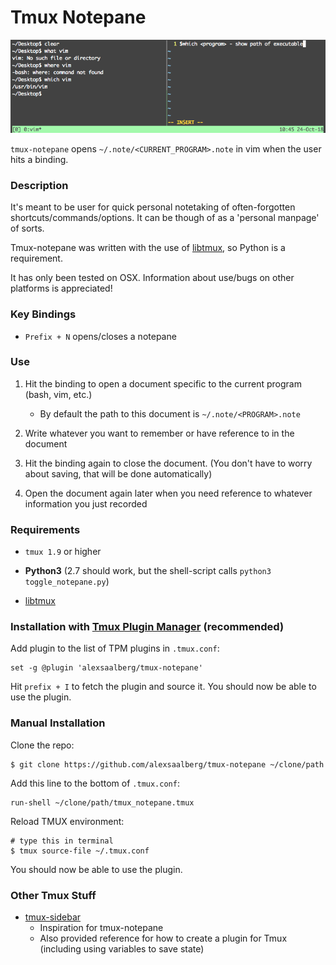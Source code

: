 # Tmux Notepane

![screenshot](/screen.png)

`tmux-notepane` opens `~/.note/<CURRENT_PROGRAM>.note` in vim when the user hits a binding. 

### Description

It's meant to be user for quick personal notetaking of often-forgotten shortcuts/commands/options. It can be though of as a 'personal manpage' of sorts.

Tmux-notepane was written with the use of [libtmux](https://github.com/tmux-python/libtmux), so Python is a requirement.

It has only been tested on OSX. Information about use/bugs on other platforms is appreciated!

### Key Bindings

- `Prefix + N` opens/closes a notepane

### Use

1. Hit the binding to open a document specific to the current program (bash, vim, etc.)

    - By default the path to this document is `~/.note/<PROGRAM>.note`
    
2. Write whatever you want to remember or have reference to in the document

3. Hit the binding again to close the document. (You don't have to worry about saving, that will be done automatically)

4. Open the document again later when you need reference to whatever information you just recorded

### Requirements

- `tmux 1.9` or higher

- **Python3** (2.7 should work, but the shell-script calls `python3 toggle_notepane.py`)

- [libtmux](https://github.com/tmux-python/libtmux)

### Installation with [Tmux Plugin Manager](https://github.com/tmux-plugins/tpm) (recommended)

Add plugin to the list of TPM plugins in `.tmux.conf`:

    set -g @plugin 'alexsaalberg/tmux-notepane'

Hit `prefix + I` to fetch the plugin and source it. You should now be able to
use the plugin.

### Manual Installation

Clone the repo:

    $ git clone https://github.com/alexsaalberg/tmux-notepane ~/clone/path

Add this line to the bottom of `.tmux.conf`:

    run-shell ~/clone/path/tmux_notepane.tmux

Reload TMUX environment:

    # type this in terminal
    $ tmux source-file ~/.tmux.conf

You should now be able to use the plugin.

### Other Tmux Stuff

- [tmux-sidebar](tmux-plugins/tmux-sidebar) 
    - Inspiration for tmux-notepane
    - Also provided reference for how to create a plugin for Tmux (including using variables to save state)

